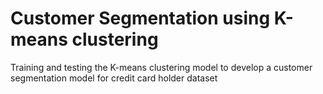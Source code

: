 # Customer Segmentation using K-means clustering
Training and testing the K-means clustering model to develop a customer segmentation model for credit card holder dataset
